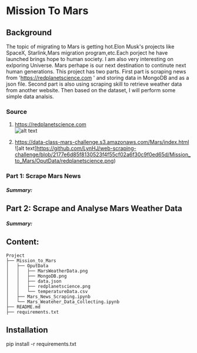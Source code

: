 # Mission To Mars


## Background
The topic of migrating to Mars is getting hot.Elon Musk's projects like SpaceX, Starlink,Mars migration program,etc.Each porject he have launched brings hope to human society. I am also very interesting on exlporing Universe. Mars perhape is our next destination to continute next human generations.
This project has two parts. First part is scraping news from 'https://redplanetscience.com ' and storing data in MongoDB and as a json file. Second part is also using scraping skill to retrieve weather data from another website. Then based on the dataset, I will perform some simple data analsis.

### Source

1. https://redplanetscience.com  
![alt text](https://github.com/LynHJ/web-scraping-challenge/blob/2177e6d85f8130523f4f55cf02a6f30c9f0ed65d/Mission_to_Mars/OputData/MarsWeatherData.png)

2. https://data-class-mars-challenge.s3.amazonaws.com/Mars/index.html  
![alt text]https://github.com/LynHJ/web-scraping-challenge/blob/2177e6d85f8130523f4f55cf02a6f30c9f0ed65d/Mission_to_Mars/OputData/redplanetscience.png)


### Part  1: Scrape Mars News

##### Summary:



## Part 2: Scrape and Analyse Mars Weather Data

##### Summary:



## Content:
```
Project  
├── Mission_to_Mars
│   ├── OputData
│   │   ├── MarsWeatherData.png
│   │   ├── MongoDB.png
│   │   ├── data.json
│   │   ├── redplanetscience.png
│   │   └── temperatureData.csv
│   ├── Mars_News_Scraping.ipynb
│   └── Mars_Weateher_Data_Collecting.ipynb
├── README.md
├── requirements.txt

```

## Installation

pip install -r requirements.txt







